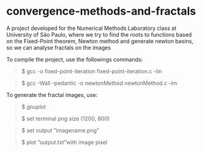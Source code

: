 # convergence-methods-and-fractals
A project developed for the Numerical Methods Laboratory class at University of São Paulo, where we try to find the roots to functions based on the Fixed-Point theorem, Newton method and generate newton basins, so we can analyse fractals on the images 

To compile the project, use the followings commands:

>  $ gcc -o fixed-point-iteration fixed-point-iteration.c -lm

>  $ gcc -Wall -pedantic -o newtonMethod newtonMethod.c -lm

To generate the fractal images, use: 

>  $ gnuplot

>  $ set terminal png size (1200, 800)

>  $ set output ”imagename.png”

>  $ plot ”output.txt”with image pixel
